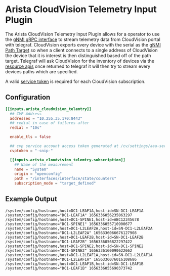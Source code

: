 # Arista CloudVision Telemetry Input Plugin

The Arista CloudVision Telemetry Input Plugin allows for a operator to use the [gNMI gRPC interface](https://github.com/openconfig/reference/blob/master/rpc/gnmi/gnmi-specification.md) to stream telemetry data from CloudVision portal with telegraf.  CloudVision exports every device with the serial as the [gNMI Path Target](https://github.com/openconfig/reference/blob/master/rpc/gnmi/gnmi-specification.md#2221-path-target) so when a client connects to a single address of CloudVision the device that it is interest is then distinguished based off of the path target.  Telegraf will ask CloudVision for the inventory of devices via the [resource apis](https://aristanetworks.github.io/cloudvision-apis/examples/rest/inventory/) once returned to telegraf it will then try to stream every devices paths which are specified.

A valid [service token](https://www.arista.com/en/cg-cv/cv-service-accounts) is required for each CloudVision subscription.

## Configuration
```toml @sample.conf
[[inputs.arista_cloudvision_telemtry]]
  ## CVP Address
  addresses = "10.255.35.170:8443"
  ## redial in case of failures after
  redial = "10s"

  enable_tls = false

  ## cvp service account access token generated at /cv/settings/aaa-service-accounts
  cvptoken = "-snip-"

  [[inputs.arista_cloudvision_telemtry.subscription]]
    ## Name of the measurement
    name = "System"
    origin = "openconfig"
    path = "/interfaces/interface/state/counters"
    subscription_mode = "target_defined"
```

## Example Output
```shell
/system/config/hostname,host=DC1-LEAF1A,host-id=SN-DC1-LEAF1A /system/config/hostname="DC1-LEAF1A" 1656336056235063297
/system/config/hostname,host=DC1-SPINE1,host-id=ABC12345678 /system/config/hostname="DC1-SPINE1" 1656336055710900677
/system/config/hostname,host=DC1-L2LEAF2A,host-id=SN-DC1-L2LEAF2A /system/config/hostname="DC1-L2LEAF2A" 1656336066676127908
/system/config/hostname,host=DC1-LEAF2B,host-id=SN-DC1-LEAF2B /system/config/hostname="DC1-LEAF2B" 1656336056822297422
/system/config/hostname,host=DC1-SPINE2,host-id=SN-DC1-SPINE2 /system/config/hostname="DC1-SPINE2" 1656336160090622662
/system/config/hostname,host=DC1-L2LEAF1A,host-id=SN-DC1-L2LEAF1A /system/config/hostname="DC1-L2LEAF1A" 1656336076016108686
/system/config/hostname,host=DC1-LEAF1B,host-id=SN-DC1-LEAF1B /system/config/hostname="DC1-LEAF1B" 1656336055690373742
```
